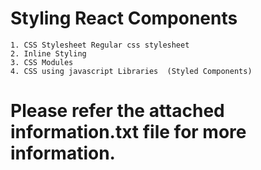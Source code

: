 
# Styling React Components 
    1. CSS Stylesheet Regular css stylesheet
    2. Inline Styling
    3. CSS Modules 
    4. CSS using javascript Libraries  (Styled Components)
# Please refer the attached information.txt file for more information.
